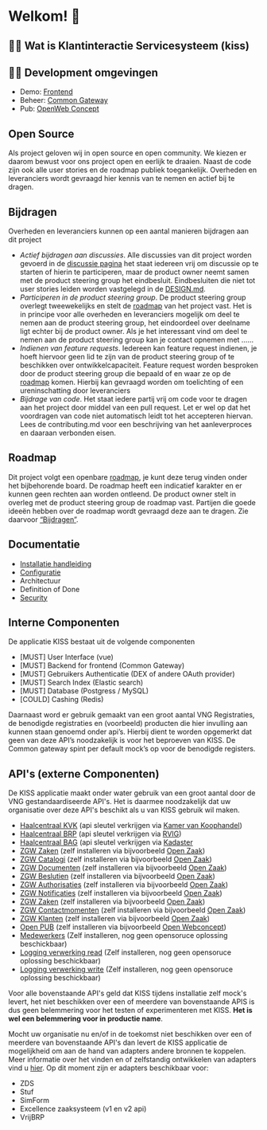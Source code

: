
# Welkom! 👋

## 🙋‍♀️ Wat is Klantinteractie Servicesysteem (kiss)

## 👩‍💻 Development omgevingen
- Demo: [Frontend](https://kiss-dev.commonground.nu/)
- Beheer: [Common Gateway](https://gateway.kiss-dev.commonground.nu) 
- Pub: [OpenWeb Concept](https://openweb.kiss-dev.commonground.nu/wp-admin)

## Open Source
Als project geloven wij in open source en open community. We kiezen er daarom bewust voor ons project open en eerlijk te draaien. Naast de code zijn ook alle user stories en de roadmap publiek toegankelijk. Overheden en leveranciers wordt gevraagd hier kennis van te nemen en actief bij te dragen.

## Bijdragen
Overheden en leveranciers kunnen op een aantal manieren bijdragen aan dit project

- *Actief bijdragen aan discussies*.  Alle discussies van dit project worden gevoerd in de [discussie pagina](https://github.com/orgs/Klantinteractie-Servicesysteem) het staat iedereen vrij om discussie op te starten of hierin te participeren, maar de product owner neemt samen met de product steering group het eindbesluit. Eindbesluiten die niet tot user stories leiden worden vastgelegd in de [DESIGN.md](https://github.com/Klantinteractie-Servicesysteem/KISS-frontend/blob/main/DESIGN.md).
- *Participeren in de product steering group*. De product steering group overlegt tweewekelijks en stelt de [roadmap](https://github.com/orgs/Klantinteractie-Servicesysteem/projects/1/views/1) van het project vast.  Het is in principe voor alle overheden en leveranciers mogelijk om deel te nemen aan de product steering group, het eindoordeel over deelname ligt echter bij de product owner.  Als je het interessant vind om deel te nemen aan de product steering group kan je contact opnemen met ……
- *Indienen van feature requests*. Iedereen kan feature request indienen, je hoeft hiervoor geen lid te zijn van de product steering group of te beschikken over ontwikkelcapaciteit.  Feature request worden besproken door de product steering group die bepaald of en waar ze op de [roadmap](https://github.com/orgs/Klantinteractie-Servicesysteem/projects/1/views/1) komen. Hierbij kan gevraagd worden om toelichting of een ureninschatting door leveranciers
- *Bijdrage van code*. Het staat iedere partij vrij om code voor te dragen aan het project door middel van een pull request. Let er wel op dat het voordragen van code niet automatisch leidt tot het accepteren hiervan. Lees de contributing.md voor een beschrijving van het aanleverproces en daaraan verbonden eisen.

## Roadmap
Dit project volgt een openbare [roadmap](https://github.com/orgs/Klantinteractie-Servicesysteem/projects/1/views/1), je kunt deze terug vinden onder het bijbehorende board. De roadmap heeft een indicatief karakter en er kunnen geen rechten aan worden ontleend. De product owner stelt in overleg met de product steering group de roadmap vast. Partijen die goede ideeën hebben over de roadmap wordt gevraagd deze aan te dragen. Zie daarvoor [“Bijdragen”](#bijdragen).

## Documentatie
- [Installatie handleiding](docs/INSTALLATION.md)
- [Configuratie](docs/CONFIGURATIE)
- Architectuur
- Definition of Done
- [Security](docs/SECURITY.md)

## Interne Componenten

De applicatie KISS bestaat uit de volgende componenten
-	[MUST]  User Interface (vue)
-	[MUST]  Backend for frontend (Common Gateway)
-	[MUST]  Gebruikers Authenticatie (DEX of andere OAuth provider)
-	[MUST]  Search Index (Elastic search)
-	[MUST]   Database (Postgress / MySQL)
-	[COULD] Cashing (Redis)

Daarnaast word er gebruik gemaakt van een groot aantal VNG Registraties, de benodigde registraties en (voorbeeld) producten die hier invulling aan kunnen staan genoemd onder api’s. Hierbij dient te worden opgemerkt dat geen van deze API’s noodzakelijk is voor het beproeven van KISS. De Common gateway spint per default mock’s op voor de benodigde registers. 

## API's (externe Componenten)
De KISS applicatie maakt onder water gebruik van een groot aantal door de VNG gestandaardiseerde API's. Het is daarmee noodzakelijk dat uw organisatie over deze API's beschikt als u van KISS gebruik wil maken.

- [Haalcentraal KVK](https://github.com/VNG-Realisatie/Haal-Centraal-HR-bevragen) (api sleutel verkrijgen via [Kamer van Koophandel](https://www.kvk.nl/producten-bestellen/koppeling-handelsregister/kvk-api/))
- [Haalcentraal BRP](https://vng-realisatie.github.io/Haal-Centraal-BRP-bevragen/) (api sleutel verkrijgen via [RVIG](https://www.rvig.nl/brp/gebruikers-van-de-basisregistratie-personen-brp))
- [Haalcentraal BAG](https://github.com/VNG-Realisatie/Haal-Centraal-BAG-bevragen) (api sleutel verkrijgen via [Kadaster](https://www.kadaster.nl/zakelijk/producten/adressen-en-gebouwen/bag-api-huidige-bevragingen)
- [ZGW Zaken](https://vng-realisatie.github.io/gemma-zaken/standaard/zaken/) (zelf installeren via bijvoorbeeld [Open Zaak](https://openzaak.org/))
- [ZGW Catalogi](https://vng-realisatie.github.io/gemma-zaken/standaard/catalogi/) (zelf installeren via bijvoorbeeld [Open Zaak](https://openzaak.org/))
- [ZGW Documenten](https://vng-realisatie.github.io/gemma-zaken/standaard/documenten/) (zelf installeren via bijvoorbeeld [Open Zaak](https://openzaak.org/))
- [ZGW Beslutien](https://vng-realisatie.github.io/gemma-zaken/standaard/besluiten/) (zelf installeren via bijvoorbeeld [Open Zaak](https://openzaak.org/))
- [ZGW Authorisaties](https://vng-realisatie.github.io/gemma-zaken/standaard/autorisaties/) (zelf installeren via bijvoorbeeld [Open Zaak](https://openzaak.org/))
- [ZGW Notificaties](https://vng-realisatie.github.io/gemma-zaken/standaard/notificaties/) (zelf installeren via bijvoorbeeld [Open Zaak](https://openzaak.org/))
- [ZGW Zaken](https://vng-realisatie.github.io/gemma-zaken/standaard/zaken/) (zelf installeren via bijvoorbeeld [Open Zaak](https://openzaak.org/))
- [ZGW Contactmomenten](https://vng-realisatie.github.io/gemma-zaken/standaard/contactmomenten/) (zelf installeren via bijvoorbeeld [Open Zaak](https://openzaak.org/))
- [ZGW Klanten](https://vng-realisatie.github.io/gemma-zaken/standaard/klanten/) (zelf installeren via bijvoorbeeld [Open Zaak](https://openzaak.org/))
- [Open PUB](https://redocly.github.io/redoc/?url=https://raw.githubusercontent.com/ConductionNL/PUB_publiccode/main/PUB_OAS.json&nocors) (zelf installeren via bijvoorbeeld [Open Webconcept](https://github.com/OpenWebconcept/open-government-publications))
- [Medewerkers](https://redocly.github.io/redoc/?url=https://raw.githubusercontent.com/ConductionNL/medewerkercatalogus/master/api/public/schema/openapi.yaml&nocors) (Zelf installeren, nog geen opensoruce oplossing beschickbaar)
- [Logging verwerking read](https://redocly.github.io/redoc/?url=https://raw.githubusercontent.com/VNG-Realisatie/gemma-verwerkingenlogging/master/docs/api-read/oas-specification/logging-verwerkingen-api/openapi.yaml&nocors) (Zelf installeren, nog geen opensoruce oplossing beschickbaar)
- [Logging verwerking write](https://redocly.github.io/redoc/?url=https://raw.githubusercontent.com/VNG-Realisatie/gemma-verwerkingenlogging/master/docs/api-write/oas-specification/logging-verwerkingen-api/openapi.yaml&nocors) (Zelf installeren, nog geen opensoruce oplossing beschickbaar)

Voor alle bovenstaande API's geld dat KISS tijdens installatie zelf mock's levert, het niet beschikken over een of meerdere van bovenstaande APIS is dus geen belemmering voor het testen of experimenteren met KISS. **Het is wel een belemmering voor in productie name**.

Mocht uw organisatie nu en/of in de toekomst niet beschikken over een of meerdere van bovenstaande API's dan levert de KISS applicatie de mogelijkheid om aan de hand van adapters andere bronnen te koppelen. Meer informatie over het vinden en of zelfstandig ontwikkelen van adapters vind u [hier](). Op dit moment zijn er adapters beschikbaar voor:

- ZDS
- Stuf
- SimForm
- Excellence zaaksysteem (v1 en v2 api)
- VrijBRP
